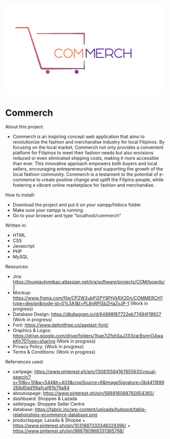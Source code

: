![commerchlogo](https://github.com/Louie-Jay/commerch/blob/main/res/HDLogo.png?raw=true)

# Commerch

About this project:
* Commerch is an inspiring concept web application that aims to revolutionize the fashion and merchandise industry for local Filipinos. By focusing on the local market, Commerch not only provides a convenient platform for Filipinos to meet their fashion needs but also envisions reduced or even eliminated shipping costs, making it more accessible than ever. This innovative approach empowers both buyers and local sellers, encouraging entrepreneurship and supporting the growth of the local fashion community. Commerch is a testament to the potential of e-commerce to create positive change and uplift the Filipino people, while fostering a vibrant online marketplace for fashion and merchandise.

How to install:
* Download the project and put it on your xampp/htdocs folder.
* Make sure your xampp is running.
* Go to your browser and type "localhost/commerch"

Written in:
* HTML
* CSS
* Javascript
* PHP
* MySQL

Resources:
* Jira: https://louiejaylomibao.atlassian.net/jira/software/projects/COM/boards/1
* Mockup: https://www.figma.com/file/CPZW2ubPj2PY8PtVkRX2Dn/COMMERCH?type=design&node-id=0%3A1&t=PL8nRPISbZHaZvJP-1 (Work in progress)
* Database Design: https://dbdiagram.io/d/64898f87722eb77494f18927 (Work in progress)
* Font: https://www.dafontfree.co/agelast-font/
* Graphics & Logos:  https://drive.google.com/drive/folders/1hae7iZfshSaJ31i3zarBsmrO4waeKh7D?usp=sharing (Work in progress)
* Privacy Policy: (Work in progress)
* Terms & Conditions: (Work in progress)

Referrences used:
* cartpage: https://www.pinterest.ph/pin/130815564167655631/visual-search/?x=10&y=10&w=544&h=403&cropSource=6&imageSignature=0b4411899268d0dd1f4afcaf81b79a84
* aboutuspage: https://www.pinterest.ph/pin/588916088792654365/
* dashboard: Shoppee & Lazada
* sellerpage: Shoppee Seller Centre
* database: https://fabric.inc/wp-content/uploads/hubspot/table-relationships-ecommerce-database.png
* productspage: Lazada & Shopee + https://www.pinterest.ph/pin/1031887333346329396/ + https://www.pinterest.ph/pin/986780968331365798/
